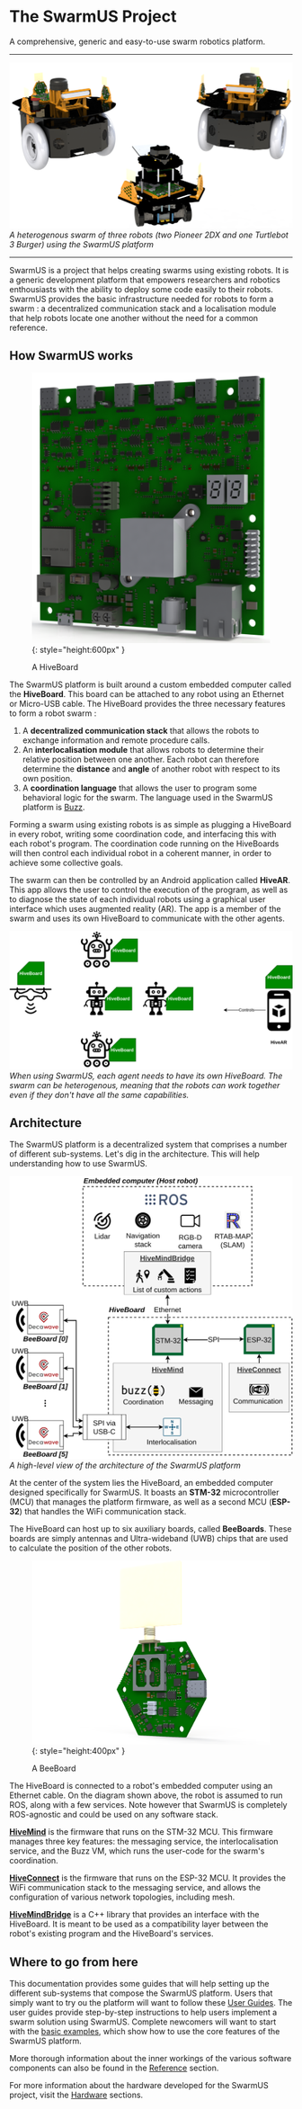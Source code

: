 # The SwarmUS Project

A comprehensive, generic and easy-to-use swarm robotics platform.

---

![](img/pioneer-tb.png)
*A heterogenous swarm of three robots (two Pioneer 2DX and one Turtlebot 3 Burger) using the SwarmUS platform*

---

 SwarmUS is a project that helps creating swarms using existing robots. It is a generic development platform that empowers researchers and robotics enthousiasts with the ability to deploy some code easily to their robots. SwarmUS provides the basic infrastructure needed for robots to form a swarm : a decentralized communication stack and a localisation module that help robots locate one another without the need for a common reference.

## How SwarmUS works

<figure markdown>

  ![Architecture](img/hiveboard-solo.png){: style="height:600px" }

  <figcaption>A HiveBoard</figcaption>

</figure>

The SwarmUS platform is built around a custom embedded computer called the **HiveBoard**. This board can be attached to any robot using an Ethernet or Micro-USB cable. The HiveBoard provides the three necessary features to form a robot swarm :

1. A **decentralized communication stack** that allows the robots to exchange information and remote procedure calls.
2. An **interlocalisation module** that allows robots to determine their relative position between one another. Each robot can therefore determine the **distance** and **angle** of another robot with respect to its own position.
3. A **coordination language** that allows the user to program some behavioral logic for the swarm. The language used in the SwarmUS platform is [Buzz](https://github.com/buzz-lang/Buzz).

Forming a swarm using existing robots is as simple as plugging a HiveBoard in every robot, writing some coordination code, and interfacing this with each robot's program. The coordination code running on the HiveBoards will then control each individual robot in a coherent manner, in order to achieve some collective goals.

The swarm can then be controlled by an Android application called **HiveAR**. This app allows the user to control the execution of the program, as well as to diagnose the state of each individual robots using a graphical user interface which uses augmented reality (AR). The app is a member of the swarm and uses its own HiveBoard to communicate with the other agents.

![How SwarmUS Works](img/how-swarmus-works.png)
*When using SwarmUS, each agent needs to have its own HiveBoard. The swarm can be heterogenous, meaning that the robots can work together even if they don't have all the same capabilities.*

## Architecture

The SwarmUS platform is a decentralized system that comprises a number of different sub-systems. Let's dig in the architecture. This will help understanding how to use SwarmUS.

![High-level architecture](img/architecture-hb-robot.png)
*A high-level view of the architecture of the SwarmUS platform*

At the center of the system lies the HiveBoard, an embedded computer designed specifically for SwarmUS. It boasts an **STM-32** microcontroller (MCU) that manages the platform firmware, as well as a second MCU (**ESP-32**) that handles the WiFi communication stack. 

The HiveBoard can host up to six auxiliary boards, called **BeeBoards**. These boards are simply antennas and Ultra-wideband (UWB) chips that are used to calculate the position of the other robots.

<figure markdown>

  ![](img/BeeBoard-solo.png){: style="height:400px" }

  <figcaption>A BeeBoard</figcaption>

</figure>

The HiveBoard is connected to a robot's embedded computer using an Ethernet cable. On the diagram shown above, the robot is assumed to run ROS, along with a few services. Note however that SwarmUS is completely ROS-agnostic and could be used on any software stack.

[**HiveMind**](sections/reference/HiveMind/hivemind-preface.md) is the firmware that runs on the STM-32 MCU. This firmware manages three key features: the messaging service, the interlocalisation service, and the Buzz VM, which runs the user-code for the swarm's coordination.

[**HiveConnect**](sections/reference/Networking/hiveconnect.md) is the firmware that runs on the ESP-32 MCU. It provides the WiFi communication stack to the messaging service, and allows the configuration of various network topologies, including mesh.

[**HiveMindBridge**](sections/reference/HiveMindBridge/about-hivemindbridge.md) is a C++ library that provides an interface with the HiveBoard. It is meant to be used as a compatibility layer between the robot's existing program and the HiveBoard's services.

<!-- TODO: add some links to the appropriate pages when they are created. -->

## Where to go from here
This documentation provides some guides that will help setting up the different sub-systems that compose the SwarmUS platform. Users that simply want to try ou the platform will want to follow these [User Guides](sections/user-guide/index.md). The user guides provide step-by-step instructions to help users implement a swarm solution using SwarmUS. Complete newcomers will want to start with the [basic examples](sections/user-guide/basic-examples/led-flash-buzz.md), which show how to use the core features of the SwarmUS platform.

More thorough information about the inner workings of the various software components can also be found in the [Reference](sections/reference/index.md) section.

For more information about the hardware developed for the SwarmUS project, visit the [Hardware](sections/hardware/index.md) sections.
